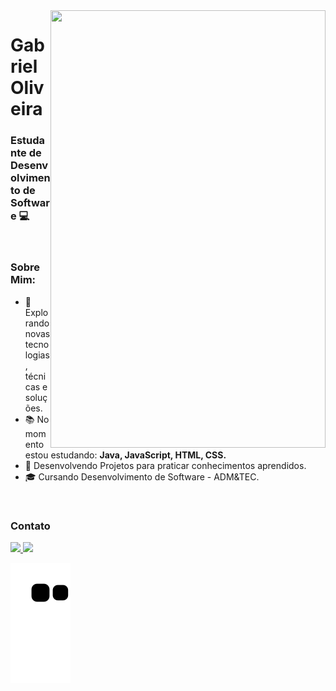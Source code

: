 <img align="right" width="440" height="700" right="0px" src="https://imgur.com/HFBMCLt.png">



# Gabriel Oliveira
### Estudante de Desenvolvimento de Software 💻


<br>

### Sobre Mim:

<p align="left" margin-left="10px"> 

- 🌱 Explorando novas tecnologias, técnicas e soluções.
- 📚 No momento estou estudando: <strong>Java, JavaScript, HTML, CSS.</strong>
- 📘 Desenvolvendo Projetos para praticar conhecimentos aprendidos.
- 🎓 Cursando Desenvolvimento de Software - ADM&TEC.

<br/>

### Contato

<p align="left" margin-left="10px">
  <a href="nycolassantana00@gmail.com">
    <img src="https://img.shields.io/badge/gabrieloliveira0@gmail.com-6633cc?style=flat-square&amp;logo=Gmail&amp;logoColor=white&amp;link=mailto:contatogabrieloliveira0@gmail.com" style="max-width:100%;">
  </a>
  <a href="https://www.linkedin.com/in/gabriel-oliveira-165613226/" rel="nofollow">
    <img src="https://img.shields.io/badge/-Gabriel%20Oliveira-6633cc?style=flat-square&amp;logo=Linkedin&amp;logoColor=white&amp;link=https://www.linkedin.com/in/rafaeldcmartins" style="max-width:100%;">
  </a>
</p>

<div> 

 ![Snake animation](https://github.com/gaabrieloliver/gaabrieloliver/blob/output/github-contribution-grid-snake.svg)

</div>
 

